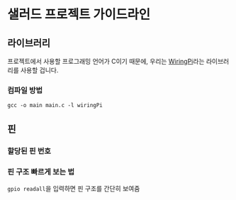 # 샐러드 프로젝트 가이드라인

## 라이브러리

프로젝트에서 사용할 프로그래밍 언어가 C이기 때문에, 우리는 [WiringPi](https://github.com/WiringPi/WiringPi)라는 라이브러리를 사용할 겁니다.

### 컴파일 방법

```
gcc -o main main.c -l wiringPi
```

## 핀

### 할당된 핀 번호

### 핀 구조 빠르게 보는 법

`gpio readall`을 입력하면 핀 구조를 간단히 보여줌
